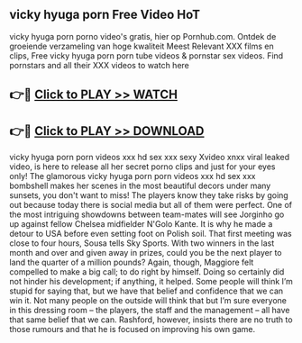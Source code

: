 ## vicky hyuga porn Free Video HoT 

vicky hyuga porn porno video's gratis, hier op Pornhub.com. Ontdek de groeiende verzameling van hoge kwaliteit Meest Relevant XXX films en clips,
Free vicky hyuga porn porn tube videos & pornstar sex videos. Find pornstars and all their XXX videos to watch here


## 👉🔴 [Click to PLAY >> WATCH](http://us.freeplayer.one?title=vicky_hyuga_porn&ref=16D)

## 👉🔴 [Click to PLAY >> DOWNLOAD](http://us.freeplayer.one?title=vicky_hyuga_porn&ref=16D)


vicky hyuga porn porn videos xxx hd sex xxx sexy Xvideo xnxx viral leaked video, is here to release all her secret porno clips and just for your eyes only! The glamorous vicky hyuga porn porn videos xxx hd sex xxx bombshell makes her scenes in the most beautiful decors under many sunsets, you don't want to miss! The players know they take risks by going out because today there is social media but all of them were perfect. One of the most intriguing showdowns between team-mates will see Jorginho go up against fellow Chelsea midfielder N'Golo Kante. It is why he made a detour to USA before even setting foot on Polish soil. That first meeting was close to four hours, Sousa tells Sky Sports. With two winners in the last month and over and given away in prizes, could you be the next player to land the quarter of a million pounds? Again, though, Maggiore felt compelled to make a big call; to do right by himself. Doing so certainly did not hinder his development; if anything, it helped. Some people will think I’m stupid for saying that, but we have that belief and confidence that we can win it. Not many people on the outside will think that but I’m sure everyone in this dressing room – the players, the staff and the management – all have that same belief that we can. Rashford, however, insists there are no truth to those rumours and that he is focused on improving his own game.